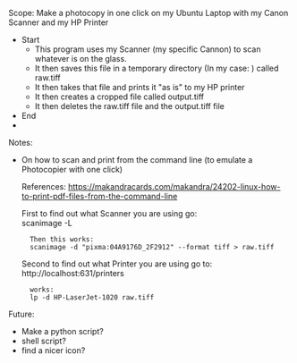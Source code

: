  

Scope: Make a photocopy in one click on my Ubuntu Laptop with my Canon Scanner and my HP Printer

* Start
	* This program uses my Scanner (my specific Cannon) to scan whatever is on the glass.
	* It then saves this file in a temporary directory (In my case: ) called raw.tiff
	* It then takes that file and prints it "as is" to my HP printer
	* It then creates a cropped file called output.tiff
	* It then deletes the raw.tiff file and the output.tiff file
* End 
* 

Notes:  
* On how to scan and print from the command line (to emulate a Photocopier with one click)

	References:
	https://makandracards.com/makandra/24202-linux-how-to-print-pdf-files-from-the-command-line

	First to find out what Scanner you are using go:	
	scanimage -L

		Then this works:
		scanimage -d "pixma:04A9176D_2F2912" --format tiff > raw.tiff
		
	Second to find out what Printer you are using go to:
	http://localhost:631/printers
	
		works:
		lp -d HP-LaserJet-1020 raw.tiff

Future:
* Make a python script?
* shell script?
* find a nicer icon?
